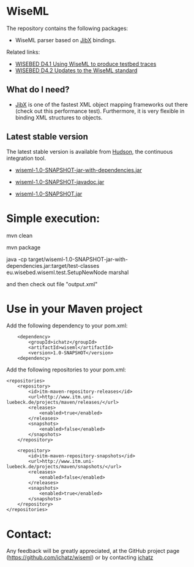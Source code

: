 WiseML
======
The repository contains the following packages:

 * WiseML parser based on [JibX](http://www.ibm.com/developerworks/library/x-databdopt2/) bindings.


Related links:

 * [WISEBED D4.1 Using WiseML to produce testbed traces](http://www.wisebed.eu/images/stories/deliverables/d4.1.pdf)
 * [WISEBED D4.2 Updates to the WiseML standard](http://www.wisebed.eu/images/stories/deliverables/d4.2.pdf)

What do I need?
---------------

  * [JibX](http://www.ibm.com/developerworks/library/x-databdopt2/) is one of the fastest XML object mapping frameworks out there
(check out this performance test). Furthermore, it is very
flexible in binding XML structures to objects.


Latest stable version
---------------

The latest stable version is available from [Hudson](http://ru1.cti.gr/hudson/job/wiseml/), the continuous integration tool.

  * [wiseml-1.0-SNAPSHOT-jar-with-dependencies.jar](http://ru1.cti.gr/hudson/job/wiseml/lastSuccessfulBuild/artifact/target/wiseml-1.0-SNAPSHOT-jar-with-dependencies.jar)

  * [wiseml-1.0-SNAPSHOT-javadoc.jar](http://ru1.cti.gr/hudson/job/wiseml/lastSuccessfulBuild/artifact/target/wiseml-1.0-SNAPSHOT-javadoc.jar)

  * [wiseml-1.0-SNAPSHOT.jar](http://ru1.cti.gr/hudson/job/wiseml/lastSuccessfulBuild/artifact/target/wiseml-1.0-SNAPSHOT.jar)

Simple execution:
======
mvn clean

mvn package

java -cp target/wiseml-1.0-SNAPSHOT-jar-with-dependencies.jar:target/test-classes eu.wisebed.wiseml.test.SetupNewNode marshal

and then check out file "output.xml"

Use in your Maven project
======

Add the following dependency to your pom.xml:
	
		<dependency>
			<groupId>ichatz</groupId>
			<artifactId>wiseml</artifactId>
			<version>1.0-SNAPSHOT</version>
		<dependency>

Add the following repositories to your pom.xml:

	<repositories>
		<repository>
			<id>itm-maven-repository-releases</id>
			<url>http://www.itm.uni-luebeck.de/projects/maven/releases/</url>
			<releases>
				<enabled>true</enabled>
			</releases>
			<snapshots>
				<enabled>false</enabled>
			</snapshots>
		</repository>

		<repository>
			<id>itm-maven-repository-snapshots</id>
			<url>http://www.itm.uni-luebeck.de/projects/maven/snapshots/</url>
			<releases>
				<enabled>false</enabled>
			</releases>
			<snapshots>
				<enabled>true</enabled>
			</snapshots>
		</repository>
	</repositories>


Contact:
======
Any feedback will be greatly appreciated, at the GitHub project page
(https://github.com/ichatz/wiseml) or by contacting
[ichatz](mailto:ichatz@gmail.com)
